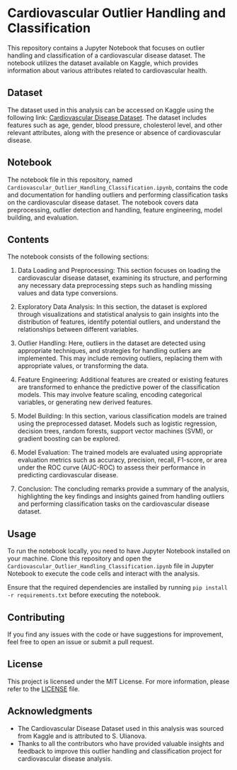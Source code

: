 # Cardiovascular Outlier Handling and Classification

This repository contains a Jupyter Notebook that focuses on outlier handling and classification of a cardiovascular disease dataset. The notebook utilizes the dataset available on Kaggle, which provides information about various attributes related to cardiovascular health.

## Dataset

The dataset used in this analysis can be accessed on Kaggle using the following link: [Cardiovascular Disease Dataset](https://www.kaggle.com/datasets/sulianova/cardiovascular-disease-dataset). The dataset includes features such as age, gender, blood pressure, cholesterol level, and other relevant attributes, along with the presence or absence of cardiovascular disease.

## Notebook

The notebook file in this repository, named `Cardiovascular_Outlier_Handling_Classification.ipynb`, contains the code and documentation for handling outliers and performing classification tasks on the cardiovascular disease dataset. The notebook covers data preprocessing, outlier detection and handling, feature engineering, model building, and evaluation.

## Contents

The notebook consists of the following sections:

1. Data Loading and Preprocessing: This section focuses on loading the cardiovascular disease dataset, examining its structure, and performing any necessary data preprocessing steps such as handling missing values and data type conversions.

2. Exploratory Data Analysis: In this section, the dataset is explored through visualizations and statistical analysis to gain insights into the distribution of features, identify potential outliers, and understand the relationships between different variables.

3. Outlier Handling: Here, outliers in the dataset are detected using appropriate techniques, and strategies for handling outliers are implemented. This may include removing outliers, replacing them with appropriate values, or transforming the data.

4. Feature Engineering: Additional features are created or existing features are transformed to enhance the predictive power of the classification models. This may involve feature scaling, encoding categorical variables, or generating new derived features.

5. Model Building: In this section, various classification models are trained using the preprocessed dataset. Models such as logistic regression, decision trees, random forests, support vector machines (SVM), or gradient boosting can be explored.

6. Model Evaluation: The trained models are evaluated using appropriate evaluation metrics such as accuracy, precision, recall, F1-score, or area under the ROC curve (AUC-ROC) to assess their performance in predicting cardiovascular disease.

7. Conclusion: The concluding remarks provide a summary of the analysis, highlighting the key findings and insights gained from handling outliers and performing classification tasks on the cardiovascular disease dataset.

## Usage

To run the notebook locally, you need to have Jupyter Notebook installed on your machine. Clone this repository and open the `Cardiovascular_Outlier_Handling_Classification.ipynb` file in Jupyter Notebook to execute the code cells and interact with the analysis.

Ensure that the required dependencies are installed by running `pip install -r requirements.txt` before executing the notebook.

## Contributing

If you find any issues with the code or have suggestions for improvement, feel free to open an issue or submit a pull request.

## License

This project is licensed under the MIT License. For more information, please refer to the [LICENSE](LICENSE) file.

## Acknowledgments

- The Cardiovascular Disease Dataset used in this analysis was sourced from Kaggle and is attributed to S. Ulianova.
- Thanks to all the contributors who have provided valuable insights and feedback to improve this outlier handling and classification project for cardiovascular disease analysis.
